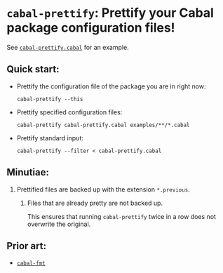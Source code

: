 # `cabal-prettify`: Prettify your Cabal package configuration files!

See [`cabal-prettify.cabal`](cabal-prettify.cabal) for an example.

## Quick start:

* Prettify the configuration file of the package you are in right now:

      cabal-prettify --this

* Prettify specified configuration files:

      cabal-prettify cabal-prettify.cabal examples/**/*.cabal

* Prettify standard input:

      cabal-prettify --filter < cabal-prettify.cabal

## Minutiae:

1. Prettified files are backed up with the extension `*.previous`.

   1. Files that are already pretty are not backed up.
   
      This ensures that running `cabal-prettify` twice in a row does not overwrite the original.

## Prior art:

* [`cabal-fmt`]

[`cabal-fmt`]: https://github.com/phadej/cabal-fmt
